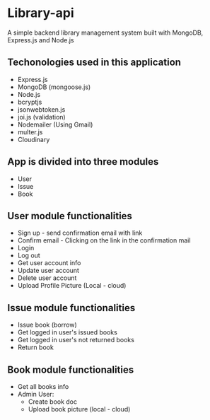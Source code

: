 # Library-api
A simple backend library management system built with MongoDB, Express.js and Node.js

## Techonologies used in this application
  * Express.js
  * MongoDB (mongoose.js)
  * Node.js
  * bcryptjs
  * jsonwebtoken.js
  * joi.js (validation)
  * Nodemailer (Using Gmail)
  * multer.js
  * Cloudinary

## App is divided into three modules
  * User
  * Issue
  * Book
  
## User module functionalities
  * Sign up - send confirmation email with link
  * Confirm email - Clicking on the link in the confirmation mail
  * Login
  * Log out
  * Get user account info
  * Update user account
  * Delete user account
  * Upload Profile Picture (Local - cloud)

## Issue module functionalities
  * Issue book (borrow)
  * Get logged in user's issued books
  * Get logged in user's not returned books
  * Return book

## Book module functionalities
 * Get all books info
 * Admin User:
   - Create book doc
   - Upload book picture (local - cloud)
